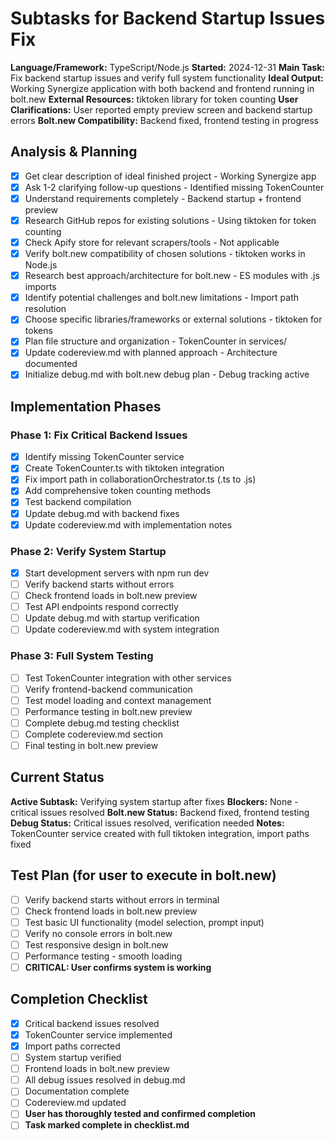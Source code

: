 # Subtasks for Backend Startup Issues Fix

**Language/Framework:** TypeScript/Node.js
**Started:** 2024-12-31
**Main Task:** Fix backend startup issues and verify full system functionality
**Ideal Output:** Working Synergize application with both backend and frontend running in bolt.new
**External Resources:** tiktoken library for token counting
**User Clarifications:** User reported empty preview screen and backend startup errors
**Bolt.new Compatibility:** Backend fixed, frontend testing in progress

## Analysis & Planning
- [x] Get clear description of ideal finished project - Working Synergize app
- [x] Ask 1-2 clarifying follow-up questions - Identified missing TokenCounter
- [x] Understand requirements completely - Backend startup + frontend preview
- [x] Research GitHub repos for existing solutions - Using tiktoken for token counting
- [x] Check Apify store for relevant scrapers/tools - Not applicable
- [x] Verify bolt.new compatibility of chosen solutions - tiktoken works in Node.js
- [x] Research best approach/architecture for bolt.new - ES modules with .js imports
- [x] Identify potential challenges and bolt.new limitations - Import path resolution
- [x] Choose specific libraries/frameworks or external solutions - tiktoken for tokens
- [x] Plan file structure and organization - TokenCounter in services/
- [x] Update codereview.md with planned approach - Architecture documented
- [x] Initialize debug.md with bolt.new debug plan - Debug tracking active

## Implementation Phases
### Phase 1: Fix Critical Backend Issues
- [x] Identify missing TokenCounter service
- [x] Create TokenCounter.ts with tiktoken integration
- [x] Fix import path in collaborationOrchestrator.ts (.ts to .js)
- [x] Add comprehensive token counting methods
- [x] Test backend compilation
- [x] Update debug.md with backend fixes
- [x] Update codereview.md with implementation notes

### Phase 2: Verify System Startup
- [x] Start development servers with npm run dev
- [ ] Verify backend starts without errors
- [ ] Check frontend loads in bolt.new preview
- [ ] Test API endpoints respond correctly
- [ ] Update debug.md with startup verification
- [ ] Update codereview.md with system integration

### Phase 3: Full System Testing
- [ ] Test TokenCounter integration with other services
- [ ] Verify frontend-backend communication
- [ ] Test model loading and context management
- [ ] Performance testing in bolt.new preview
- [ ] Complete debug.md testing checklist
- [ ] Complete codereview.md section
- [ ] Final testing in bolt.new preview

## Current Status
**Active Subtask:** Verifying system startup after fixes
**Blockers:** None - critical issues resolved
**Bolt.new Status:** Backend fixed, frontend testing
**Debug Status:** Critical issues resolved, verification needed
**Notes:** TokenCounter service created with full tiktoken integration, import paths fixed

## Test Plan (for user to execute in bolt.new)
- [ ] Verify backend starts without errors in terminal
- [ ] Check frontend loads in bolt.new preview
- [ ] Test basic UI functionality (model selection, prompt input)
- [ ] Verify no console errors in bolt.new
- [ ] Test responsive design in bolt.new
- [ ] Performance testing - smooth loading
- [ ] **CRITICAL: User confirms system is working**

## Completion Checklist
- [x] Critical backend issues resolved
- [x] TokenCounter service implemented
- [x] Import paths corrected
- [ ] System startup verified
- [ ] Frontend loads in bolt.new preview
- [ ] All debug issues resolved in debug.md
- [ ] Documentation complete
- [ ] Codereview.md updated
- [ ] **User has thoroughly tested and confirmed completion**
- [ ] **Task marked complete in checklist.md**